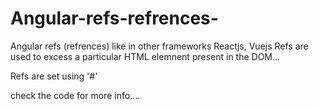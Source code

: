 # Angular-refs-refrences-
Angular refs (refrences) 
like in other frameworks Reactjs, Vuejs Refs are used to excess a particular HTML elemnent present in the DOM...

Refs are set using '#' 

check the code for more info....

